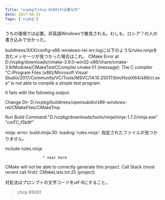 ```yaml
---
Title: "vcpkgでchcp 65001が必要な件"
date: 2017-08-31
Tags: ['vcpkg']
---
```


うちの環境では必要。非英語Windowsで散見される。わしも、ロシア？の人の書き込みで分かった。

buildtrees/XXX/config-x86-windows-rel-err.logに以下のようなrules.ninjaを含むメッセージが見つかった場合はこれ。
CMake Error at D:/vcpkg/downloads/cmake-3.9.0-win32-x86/share/cmake-3.9/Modules/CMakeTestCCompiler.cmake:51 (message):
  The C compiler "C:/Program Files (x86)/Microsoft Visual
  Studio/2017/Community/VC/Tools/MSVC/14.10.25017/bin/HostX64/x86/cl.exe" is
  not able to compile a simple test program.

  It fails with the following output:

   Change Dir: D:/vcpkg/buildtrees/opensubdiv/x86-windows-rel/CMakeFiles/CMakeTmp

  

  Run Build Command:"D:/vcpkg/downloads/tools/ninja/ninja-1.7.2/ninja.exe"
  "cmTC_f5b9f"

  ninja: error: build.ninja:30: loading 'rules.ninja':
  指定されたファイルが見つかりません。



  


  include rules.ninja



                     ^ near here


  

  

  CMake will not be able to correctly generate this project.
Call Stack (most recent call first):
  CMakeLists.txt:25 (project)

対処法はプロンプトの文字コードをutf-8にすること。
> chcp 65001

